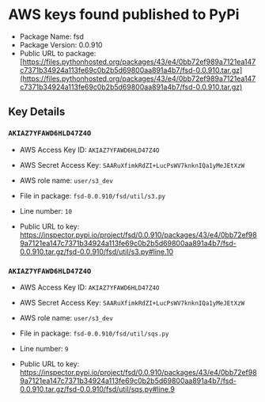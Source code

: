 # AWS keys found published to PyPi

* Package Name: fsd
* Package Version: 0.0.910
* Public URL to package: [https://files.pythonhosted.org/packages/43/e4/0bb72ef989a7121ea147c7371b34924a113fe69c0b2b5d69800aa891a4b7/fsd-0.0.910.tar.gz](https://files.pythonhosted.org/packages/43/e4/0bb72ef989a7121ea147c7371b34924a113fe69c0b2b5d69800aa891a4b7/fsd-0.0.910.tar.gz)

## Key Details

### `AKIAZ7YFAWD6HLD47Z4O`

* AWS Access Key ID: `AKIAZ7YFAWD6HLD47Z4O`
* AWS Secret Access Key: `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` 
* AWS role name: `user/s3_dev`
* File in package: `fsd-0.0.910/fsd/util/s3.py`
* Line number: `10`

* Public URL to key: https://inspector.pypi.io/project/fsd/0.0.910/packages/43/e4/0bb72ef989a7121ea147c7371b34924a113fe69c0b2b5d69800aa891a4b7/fsd-0.0.910.tar.gz/fsd-0.0.910/fsd/util/s3.py#line.10



### `AKIAZ7YFAWD6HLD47Z4O`

* AWS Access Key ID: `AKIAZ7YFAWD6HLD47Z4O`
* AWS Secret Access Key: `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` 
* AWS role name: `user/s3_dev`
* File in package: `fsd-0.0.910/fsd/util/sqs.py`
* Line number: `9`

* Public URL to key: https://inspector.pypi.io/project/fsd/0.0.910/packages/43/e4/0bb72ef989a7121ea147c7371b34924a113fe69c0b2b5d69800aa891a4b7/fsd-0.0.910.tar.gz/fsd-0.0.910/fsd/util/sqs.py#line.9


